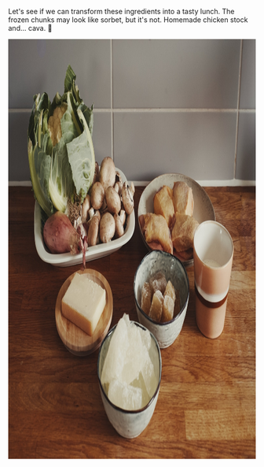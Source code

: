 ---
---

Let's see if we can transform these ingredients into a tasty lunch. The frozen chunks may look like sorbet, but it's not. Homemade chicken stock and... cava. 🍾

<img src="/images/blomotto.jpg" alt="A still life. Cauliflower, chicken, champignon, and cheese. Two bowls are containing sorbet-looking frozen chucks." width="1280" height="853" />
